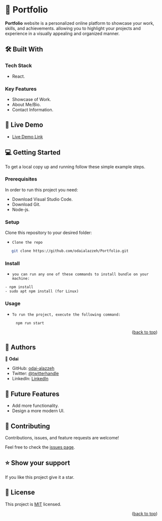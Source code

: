  <br/>

# 📖 Portfolio <a name="about-project"></a>


**Portfolio** website is a personalized online platform to showcase your work, skills, and achievements. allowing you to highlight your projects and experience in a visually appealing and organized manner.

## 🛠 Built With <a name="built-with"></a>

### Tech Stack <a name="tech-stack"></a>

- React.

### Key Features <a name="key-features"></a>

- Showcase of Work.
- About Me/Bio.
- Contact Information.

## 🚀 Live Demo <a name="live-demo"></a>

- [Live Demo Link](https://odaialazzeh.onrender.com)

<!-- GETTING STARTED -->

## 💻 Getting Started <a name="getting-started"></a>

To get a local copy up and running follow these simple example steps.

### Prerequisites

In order to run this project you need:

- Download Visual Studio Code.
- Download Git.
- Node-js.

### Setup

Clone this repository to your desired folder:
 
- `Clone the repo`
```sh
   git clone https://github.com/odaialazzeh/Portfolio.git
```
### Install


- `you can run any one of these commands to install bundle on your machine:`
```
- npm install
- sudo apt npm install (for Linux)
```

### Usage

- `To run the project, execute the following command:`
 ```
      npm run start
```

<p align="right">(<a href="#readme-top">back to top</a>)</p>

<!-- AUTHORS -->

## 👥 Authors <a name="author"></a>

👤 **Odai**

- GitHub: [odai-alazzeh](https://github.com/odaialazzeh)
- Twitter: [@twitterhandle](https://twitter.com/odaialazzeh4)
- LinkedIn: [LinkedIn](https://www.linkedin.com/in/odaialazzeh/)

<!-- FUTURE FEATURES -->

## 🔭 Future Features <a name="future-features"></a>

 - Add more functionality.
 - Design a more modern UI.

<!-- CONTRIBUTING -->

## 🤝 Contributing <a name="contributing"></a>

Contributions, issues, and feature requests are welcome!

Feel free to check the [issues page](https://github.com/odaialazzeh/Portfolio/issues).

<!-- SUPPORT -->

## ⭐️ Show your support <a name="support"></a>

If you like this project give it a star.

<!-- LICENSE -->

## 📝 License <a name="license"></a>

This project is [MIT](./LICENSE) licensed.

<p align="right">(<a href="#readme-top">back to top</a>)</p>
